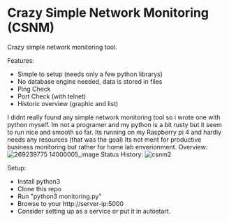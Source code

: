 # Crazy Simple Network Monitoring (CSNM)
Crazy simple network monitoring tool.

Features:
- Simple to setup (needs only a few python librarys)
- No database engine needed, data is stored in files
- Ping Check
- Port Check (with telnet)
- Historic overview (graphic and list)

I didnt really found any simple network monitoring tool so i wrote one with python myself. Im not a programer and my python is a bit rusty but it seem to run nice and smooth so far.
Its running on my Raspberry pi 4 and hardly needs any resources (that was the goal)
Its not ment for productive business monitoring but rather for home lab enverionment.
Overview:
![269239775 14000005_image](https://github.com/silentf666/csnm/assets/19639608/f933154e-2246-4616-8717-e70410fc44f3)
Status History:
![csnm2](https://github.com/silentf666/csnm/assets/19639608/c0118fd9-ca40-45b6-a226-aeeaffbbef4b)

Setup:
- Install python3
- Clone this repo
- Run "python3 monitoring.py"
- Browse to your http://server-ip:5000
- Consider setting up as a service or put it in autostart.
